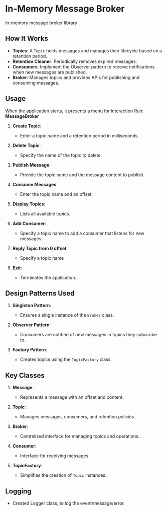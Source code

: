 # In-Memory Message Broker

In-memory message broker library

## How It Works

- **Topics**: A `Topic` holds messages and manages their lifecycle based on a retention period.
- **Retention Cleaner**: Periodically removes expired messages.
- **Consumers**: Implement the Observer pattern to receive notifications when new messages are published.
- **Broker**: Manages topics and provides APIs for publishing and consuming messages.

## Usage

When the application starts, it presents a menu for interaction
Run: **MessageBroker**

1. **Create Topic**:
    - Enter a topic name and a retention period in milliseconds.

2. **Delete Topic**:
    - Specify the name of the topic to delete.

3. **Publish Message**:
    - Provide the topic name and the message content to publish.

4. **Consume Messages**:
    - Enter the topic name and an offset.

5. **Display Topics**:
    - Lists all available topics.

6. **Add Consumer**:
    - Specify a topic name to add a consumer that listens for new messages.

7. **Reply Topic from 0 offset**
    - Specify a topic name
8. **Exit**:
    - Terminates the application.


## Design Patterns Used

1. **Singleton Pattern**:
    - Ensures a single instance of the `Broker` class.

2. **Observer Pattern**:
    - Consumers are notified of new messages in topics they subscribe to.

3. **Factory Pattern**:
    - Creates topics using the `TopicFactory` class.

## Key Classes

1. **Message**:
    - Represents a message with an offset and content.

2. **Topic**:
    - Manages messages, consumers, and retention policies.

3. **Broker**:
    - Centralized interface for managing topics and operations.

4. **Consumer**:
    - Interface for receiving messages.

5. **TopicFactory**:
    - Simplifies the creation of `Topic` instances.

## Logging

- Created Logger class, to log the event/message/error.
